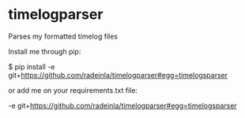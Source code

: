 timelogparser
=============

Parses my formatted timelog files

Install me through pip:

$ pip install -e git+https://github.com/radeinla/timelogparser#egg=timelogsparser

or add me on your requirements.txt file:

-e git+https://github.com/radeinla/timelogparser#egg=timelogsparser